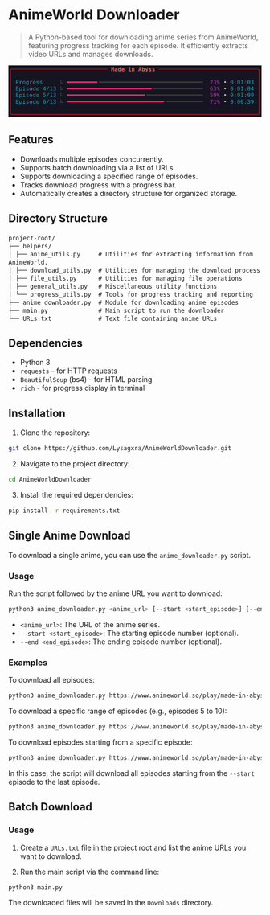 # AnimeWorld Downloader

> A Python-based tool for downloading anime series from AnimeWorld, featuring progress tracking for each episode. It efficiently extracts video URLs and manages downloads.

![Screenshot](https://github.com/Lysagxra/AnimeWorldDownloader/blob/48ebac6e425e3ca7bf89929b40a79d6f362f02c0/misc/Screenshot.png)

## Features

- Downloads multiple episodes concurrently.
- Supports batch downloading via a list of URLs.
- Supports downloading a specified range of episodes.
- Tracks download progress with a progress bar.
- Automatically creates a directory structure for organized storage.

## Directory Structure

```
project-root/
├── helpers/
│ ├── anime_utils.py     # Utilities for extracting information from AnimeWorld.
│ ├── download_utils.py  # Utilities for managing the download process
│ ├── file_utils.py      # Utilities for managing file operations
│ ├── general_utils.py   # Miscellaneous utility functions
│ └── progress_utils.py  # Tools for progress tracking and reporting
├── anime_downloader.py  # Module for downloading anime episodes
├── main.py              # Main script to run the downloader
└── URLs.txt             # Text file containing anime URLs
```

## Dependencies

- Python 3
- `requests` - for HTTP requests
- `BeautifulSoup` (bs4) - for HTML parsing
- `rich` - for progress display in terminal

## Installation

1. Clone the repository:

```bash
git clone https://github.com/Lysagxra/AnimeWorldDownloader.git
```

2. Navigate to the project directory:

```bash
cd AnimeWorldDownloader
```

3. Install the required dependencies:

```bash
pip install -r requirements.txt
```

## Single Anime Download

To download a single anime, you can use the `anime_downloader.py` script.

### Usage

Run the script followed by the anime URL you want to download:

```bash
python3 anime_downloader.py <anime_url> [--start <start_episode>] [--end <end_episode>]
```

- `<anime_url>`: The URL of the anime series.
- `--start <start_episode>`: The starting episode number (optional).
- `--end <end_episode>`: The ending episode number (optional).

### Examples

To download all episodes:
```bash
python3 anime_downloader.py https://www.animeworld.so/play/made-in-abyss.pIzmnA/TNBNCF
```

To download a specific range of episodes (e.g., episodes 5 to 10):
```bash
python3 anime_downloader.py https://www.animeworld.so/play/made-in-abyss.pIzmnA/TNBNCF --start 5 --end 10
```

To download episodes starting from a specific episode:
```bash
python3 anime_downloader.py https://www.animeworld.so/play/made-in-abyss.pIzmnA/TNBNCF --start 5
```
In this case, the script will download all episodes starting from the `--start` episode to the last episode.

## Batch Download

### Usage

1. Create a `URLs.txt` file in the project root and list the anime URLs you want to download.

2. Run the main script via the command line:

```bash
python3 main.py
```

The downloaded files will be saved in the `Downloads` directory.
